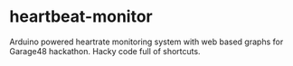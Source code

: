 heartbeat-monitor
=================

Arduino powered heartrate monitoring system with web based graphs for Garage48 hackathon.
Hacky code full of shortcuts.
